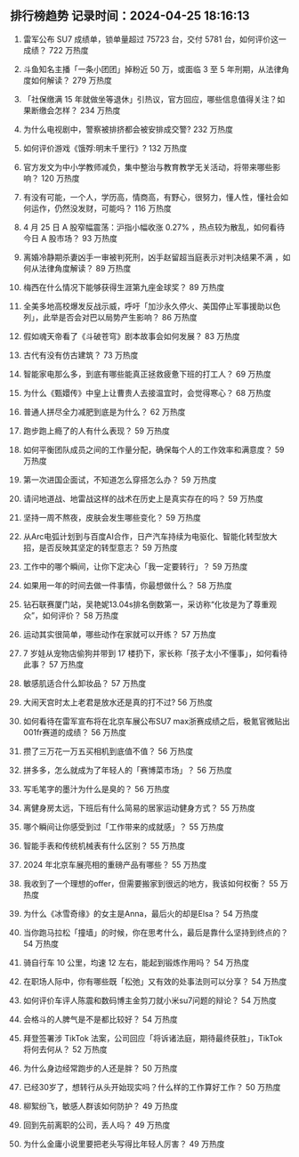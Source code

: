 
## 排行榜趋势 记录时间：2024-04-25 18:16:13
  
  1. 雷军公布 SU7 成绩单，锁单量超过 75723 台，交付 5781 台，如何评价这一成绩？ 722 万热度
    
  2. 斗鱼知名主播「一条小团团」掉粉近 50 万，或面临 3 至 5 年刑期，从法律角度如何解读？ 279 万热度
    
  3. 「社保缴满 15 年就做坐等退休」引热议，官方回应，哪些信息值得关注？如果断缴会怎样？ 234 万热度
    
  4. 为什么电视剧中，警察被排挤都会被安排成交警? 232 万热度
    
  5. 如何评价游戏《饿殍:明末千里行》? 132 万热度
    
  6. 官方发文为中小学教师减负，集中整治与教育教学无关活动，将带来哪些影响？ 120 万热度
    
  7. 有没有可能，一个人，学历高，情商高，有野心，很努力，懂人性，懂社会如何运作，仍然没发财，可能吗？ 116 万热度
    
  8. 4 月 25 日 A 股窄幅震荡：沪指小幅收涨 0.27% ，热点较为散乱，如何看待今日 A 股市场？ 93 万热度
    
  9. 离婚冷静期杀妻凶手一审被判死刑，凶手赵留超当庭表示对判决结果不满 ，如何从法律角度解读？ 89 万热度
    
  10. 梅西在什么情况下能够获得生涯第九座金球奖？ 89 万热度
    
  11. 全美多地高校爆发反战示威，呼吁「加沙永久停火、美国停止军事援助以色列」，此举是否会对巴以局势产生影响？ 86 万热度
    
  12. 假如魂天帝看了《斗破苍穹》剧本故事会如何发展？ 83 万热度
    
  13. 古代有没有仿古建筑？ 73 万热度
    
  14. 智能家电那么多，到底有哪些能真正拯救疲惫下班的打工人？ 69 万热度
    
  15. 为什么《甄嬛传》中皇上让曹贵人去接温宜时，会觉得寒心？ 68 万热度
    
  16. 普通人拼尽全力减肥到底是为什么？ 62 万热度
    
  17. 跑步跑上瘾了的人有什么表现？ 59 万热度
    
  18. 如何平衡团队成员之间的工作量分配，确保每个人的工作效率和满意度？ 59 万热度
    
  19. 第一次进国企面试，不知道怎么穿搭怎么办？ 59 万热度
    
  20. 请问地道战、地雷战这样的战术在历史上是真实存在的吗？ 59 万热度
    
  21. 坚持一周不熬夜，皮肤会发生哪些变化？ 59 万热度
    
  22. 从Arc电弧计划到与百度AI合作，日产汽车持续为电驱化、智能化转型放大招，是否反映其坚定的转型意志？ 59 万热度
    
  23. 工作中的哪个瞬间，让你下定决心「我一定要转行」？ 59 万热度
    
  24. 如果用一年的时间去做一件事情，你最想做什么？ 58 万热度
    
  25. 钻石联赛厦门站，吴艳妮13.04s排名倒数第一，采访称“化妆是为了尊重观众”，如何评价？ 58 万热度
    
  26. 运动其实很简单，哪些动作在家就可以开练？ 57 万热度
    
  27. 7 岁娃从宠物店偷狗并带到 17 楼扔下，家长称「孩子太小不懂事」，如何看待此事？ 57 万热度
    
  28. 敏感肌适合什么卸妆品？ 57 万热度
    
  29. 大闹天宫时太上老君是放水还是真的打不过? 56 万热度
    
  30. 如何看待在雷军宣布将在北京车展公布SU7 max浙赛成绩之后，极氪官微贴出001fr赛道的成绩？ 56 万热度
    
  31. 攒了三万花一万五买相机到底值不值？ 56 万热度
    
  32. 拼多多，怎么就成为了年轻人的「赛博菜市场」？ 56 万热度
    
  33. 写毛笔字的墨汁为什么是臭的？ 56 万热度
    
  34. 离健身房太远，下班后有什么简易的居家运动健身方式？ 55 万热度
    
  35. 哪个瞬间让你感受到过「工作带来的成就感」？ 55 万热度
    
  36. 智能手表和传统机械表有什么区别？ 55 万热度
    
  37. 2024 年北京车展亮相的重磅产品有哪些？ 55 万热度
    
  38. 我收到了一个理想的offer，但需要搬家到很远的地方，我该如何权衡？ 55 万热度
    
  39. 为什么《冰雪奇缘》的女主是Anna，最后火的却是Elsa？ 54 万热度
    
  40. 当你跑马拉松「撞墙」的时候，你在思考什么，最后是靠什么坚持到终点的？ 54 万热度
    
  41. 骑自行车 10 公里，均速 12 左右，能起到锻炼作用吗？ 54 万热度
    
  42. 在职场人际中，你有哪些既「松弛」又有效的处事法则可以分享？ 54 万热度
    
  43. 如何评价车评人陈震和数码博主金剪刀就小米su7问题的辩论？ 54 万热度
    
  44. 会格斗的人脾气是不是都比较好？ 54 万热度
    
  45. 拜登签署涉 TikTok 法案，公司回应「将诉诸法庭，期待最终获胜」，TikTok 将何去何从？ 52 万热度
    
  46. 为什么身边经常跑步的人还是胖？ 50 万热度
    
  47. 已经30岁了，想转行从头开始现实吗？什么样的工作算好工作？ 50 万热度
    
  48. 柳絮纷飞，敏感人群该如何防护？ 49 万热度
    
  49. 回到先前离职的公司，丢人吗？ 49 万热度
    
  50. 为什么金庸小说里要把老头写得比年轻人厉害？ 49 万热度
    